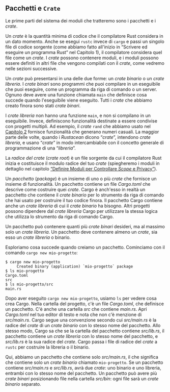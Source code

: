 ## Pacchetti e `Crate`

Le prime parti del sistema dei moduli che tratteremo sono i pacchetti e i
_crate_.

Un _crate_ è la quantità minima di codice che il compilatore Rust considera in
un dato momento. Anche se esegui `rustc` invece di `cargo` e passi un singolo
file di codice sorgente (come abbiamo fatto all'inizio in “Scrivere ed eseguire
un programma Rust” nel Capitolo 1), il compilatore considera quel file come un
_crate_. I _crate_ possono contenere moduli, e i moduli possono essere definiti
in altri file che vengono compilati con il _crate_, come vedremo nelle sezioni
successive.

Un _crate_ può presentarsi in una delle due forme: un _crate_ _binario_ o un
_crate_ _libreria_. I _crate_ _binari_ sono programmi che puoi compilare in un
eseguibile che puoi eseguire, come un programma da riga di comando o un server.
Ognuno deve avere una funzione chiamata `main` che definisce cosa succede quando
l'eseguibile viene eseguito. Tutti i _crate_ che abbiamo creato finora sono
stati _crate_ _binari_.

I _crate_ _libreria_ non hanno una funzione `main`, e non si compilano in un
eseguibile. Invece, definiscono funzionalità destinate a essere condivise con
progetti multipli. Ad esempio, il _crate_ `rand` che abbiamo usato nel [Capitolo
2][rand]<!-- ignore --> fornisce funzionalità che generano numeri casuali. La
maggior parte delle volte, quando i _Rustacean_ dicono “_crate_”, intendono
_crate_ _libreria_, e usano “_crate_” in modo intercambiabile con il concetto
generale di programmazione di una “_libreria_”.

La _radice del crate_ (_crate_ _root_) è un file sorgente da cui il compilatore
Rust inizia e costituisce il modulo radice del tuo _crate_ (spiegheremo i moduli
in dettaglio nel capitolo [“Definire Moduli per Controllare _Scope_ e
Privacy”][modules]<!-- ignore -->).

Un _pacchetto_ (_package_) è un insieme di uno o più _crate_ che fornisce un
insieme di funzionalità. Un pacchetto contiene un file _Cargo.toml_ che descrive
come costruire quei _crate_. Cargo è anch'esso in realtà un pacchetto che
contiene il _crate_ _binario_ per lo strumento da riga di comando che hai usato
per costruire il tuo codice finora. Il pacchetto Cargo contiene anche un _crate
libreria_ di cui il _crate_ _binario_ ha bisogno. Altri progetti possono
dipendere dal _crate_ _libreria_ Cargo per utilizzare la stessa logica che
utilizza lo strumento da riga di comando Cargo.

Un pacchetto può contenere quanti più _crate_ _binari_ desideri, ma al massimo
solo un _crate_ _libreria_. Un pacchetto deve contenere almeno un _crate_, sia
esso un _crate_ _libreria_ o binario.

Esploriamo cosa succede quando creiamo un pacchetto. Cominciamo con il comando
`cargo new mio-progetto`:

```console
$ cargo new mio-progetto
     Created binary (application) `mio-progetto` package
$ ls mio-progetto
Cargo.toml
src
$ ls mio-progetto/src
main.rs
```

Dopo aver eseguito `cargo new mio-progetto`, usiamo `ls` per vedere cosa crea
Cargo. Nella cartella del progetto, c'è un file _Cargo.toml_, che definisce un
pacchetto. C'è anche una cartella _src_ che contiene _main.rs_. Apri
_Cargo.toml_ nel tuo editor di testo e nota che non c'è menzione di
_src/main.rs_. Cargo segue una convenzione secondo cui _src/main.rs_ è la radice
del _crate_ di un _crate_ _binario_ con lo stesso nome del pacchetto. Allo
stesso modo, Cargo sa che se la cartella del pacchetto contiene _src/lib.rs_, il
pacchetto contiene un _crate_ _libreria_ con lo stesso nome del pacchetto, e
_src/lib.rs_ è la sua radice del _crate_. Cargo passa i file di radice del
_crate_ a `rustc` per costruire la libreria o il binario.

Qui, abbiamo un pacchetto che contiene solo _src/main.rs_, il che significa che
contiene solo un _crate_ _binario_ chiamato `mio-progetto`. Se un pacchetto
contiene _src/main.rs_ e _src/lib.rs_, avrà due _crate_: uno binario e uno
libreria, entrambi con lo stesso nome del pacchetto. Un pacchetto può avere più
_crate_ _binari_ posizionando file nella cartella _src/bin_: ogni file sarà un
_crate_ _binario_ separato.

[modules]: ch07-02-defining-modules-to-control-scope-and-privacy.html
[rand]: ch02-00-guessing-game-tutorial.html#generare-un-numero-casuale

